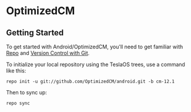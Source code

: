 OptimizedCM
===========

Getting Started
---------------

To get started with Android/OptimizedCM, you'll need to get
familiar with [Repo](https://source.android.com/source/using-repo.html) and [Version Control with Git](https://source.android.com/source/version-control.html).

To initialize your local repository using the TeslaOS trees, use a command like this:

    repo init -u git://github.com/OptimizedCM/android.git -b cm-12.1

Then to sync up:

    repo sync

